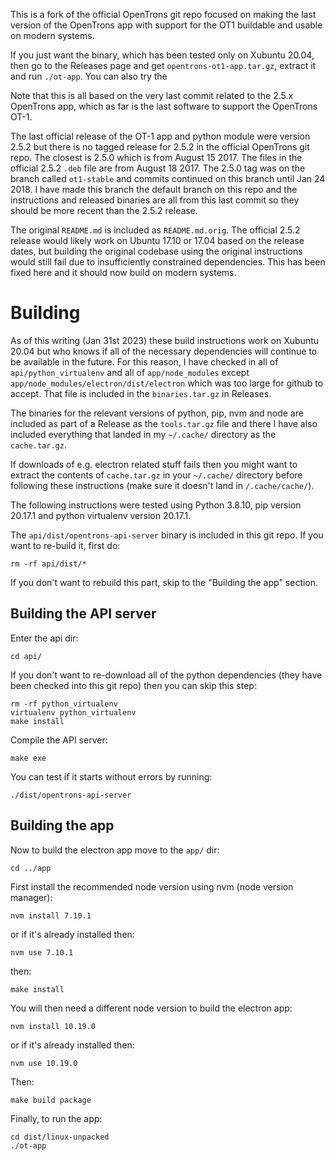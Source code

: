 This is a fork of the official OpenTrons git repo focused on making the last version of the OpenTrons app with support for the OT1 buildable and usable on modern systems.

If you just want the binary, which has been tested only on Xubuntu 20.04, then go to the Releases page and get `opentrons-ot1-app.tar.gz`, extract it and run `./ot-app`. You can also try the 

Note that this is all based on the very last commit related to the 2.5.x OpenTrons app, which as far is the last software to support the OpenTrons OT-1.

The last official release of the OT-1 app and python module were version 2.5.2 but there is no tagged release for 2.5.2 in the official OpenTrons git repo. The closest is 2.5.0 which is from August 15 2017. The files in the official 2.5.2 `.deb` file are from August 18 2017. The 2.5.0 tag was on the branch called `ot1-stable` and commits continued on this branch until Jan 24 2018. I have made this branch the default branch on this repo and the instructions and released binaries are all from this last commit so they should be more recent than the 2.5.2 release.

The original `README.md` is included as `README.md.orig`. The official 2.5.2 release would likely work on Ubuntu 17.10 or 17.04 based on the release dates, but building the original codebase using the original instructions would still fail due to insufficiently constrained dependencies. This has been fixed here and it should now build on modern systems.

# Building

As of this writing (Jan 31st 2023) these build instructions work on Xubuntu 20.04 but who knows if all of the necessary dependencies will continue to be available in the future. For this reason, I have checked in all of `api/python_virtualenv` and all of `app/node_modules` except `app/node_modules/electron/dist/electron` which was too large for github to accept. That file is included in the `binaries.tar.gz` in Releases.

The binaries for the relevant versions of python, pip, nvm and node are included as part of a Release as the `tools.tar.gz` file and there I have also included everything that landed in my `~/.cache/` directory as the `cache.tar.gz`.

If downloads of e.g. electron related stuff fails then you might want to extract the contents of `cache.tar.gz` in your `~/.cache/` directory before following these instructions (make sure it doesn't land in `/.cache/cache/`).


The following instructions were tested using Python 3.8.10, pip version 20.17.1 and python virtualenv version 20.17.1.

The `api/dist/opentrons-api-server` binary is included in this git repo. If you want to re-build it, first do:

```
rm -rf api/dist/*
```

If you don't want to rebuild this part, skip to the "Building the app" section.

## Building the API server

Enter the api dir:

```
cd api/
```

If you don't want to re-download all of the python dependencies (they have been checked into this git repo) then you can skip this step:

```
rm -rf python_virtualenv
virtualenv python_virtualenv
make install
```

Compile the API server:

```
make exe
```

You can test if it starts without errors by running:

```
./dist/opentrons-api-server
```

## Building the app

Now to build the electron app move to the `app/` dir:

```
cd ../app
```

First install the recommended node version using nvm (node version manager):

```
nvm install 7.10.1
```

or if it's already installed then:

```
nvm use 7.10.1
```

then:

```
make install
```

You will then need a different node version to build the electron app:

```
nvm install 10.19.0
```

or if it's already installed then:

```
nvm use 10.19.0
```

Then:

```
make build package
```

Finally, to run the app:

```
cd dist/linux-unpacked
./ot-app
```

